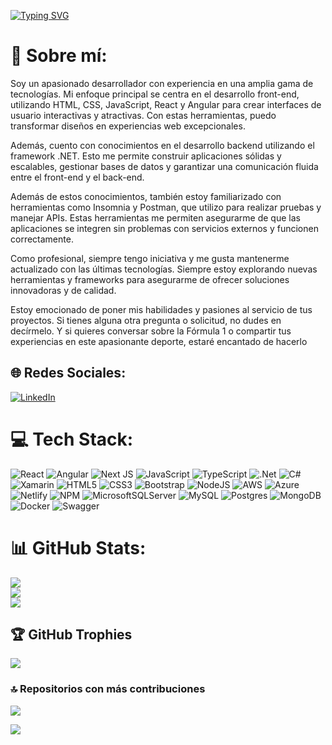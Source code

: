 [![Typing SVG](https://readme-typing-svg.demolab.com?font=Fira+Code&pause=1000&color=48A3C6&center=true&vCenter=true&multiline=true&repeat=false&width=450&height=100&lines=Mario+Canales+;Desarrollador+FullStack+)](https://git.io/typing-svg)

# 💫 Sobre mí:
Soy un apasionado desarrollador con experiencia en una amplia gama de tecnologías. Mi enfoque principal se centra en el desarrollo front-end, utilizando HTML, CSS, JavaScript, React y Angular para crear interfaces de usuario interactivas y atractivas. Con estas herramientas, puedo transformar diseños en experiencias web excepcionales.

Además, cuento con conocimientos en el desarrollo backend utilizando el framework .NET. Esto me permite construir aplicaciones sólidas y escalables, gestionar bases de datos y garantizar una comunicación fluida entre el front-end y el back-end.


Además de estos conocimientos, también estoy familiarizado con herramientas como Insomnia y Postman, que utilizo para realizar pruebas y manejar APIs. Estas herramientas me permiten asegurarme de que las aplicaciones se integren sin problemas con servicios externos y funcionen correctamente.

Como profesional, siempre tengo iniciativa y me gusta mantenerme actualizado con las últimas tecnologías. Siempre estoy explorando nuevas herramientas y frameworks para asegurarme de ofrecer soluciones innovadoras y de calidad.

Estoy emocionado de poner mis habilidades y pasiones al servicio de tus proyectos. Si tienes alguna otra pregunta o solicitud, no dudes en decírmelo. Y si quieres conversar sobre la Fórmula 1 o compartir tus experiencias en este apasionante deporte, estaré encantado de hacerlo

## 🌐 Redes Sociales:
[![LinkedIn](https://img.shields.io/badge/LinkedIn-%230077B5.svg?logo=linkedin&logoColor=white)](https://linkedin.com/in/https://www.linkedin.com/in/mariocanalessanchez/) 


# 💻 Tech Stack:
![React](https://img.shields.io/badge/react-%2320232a.svg?style=for-the-badge&logo=react&logoColor=%2361DAFB)
![Angular](https://img.shields.io/badge/angular-%23DD0031.svg?style=for-the-badge&logo=angular&logoColor=white) 
![Next JS](https://img.shields.io/badge/Next-black?style=for-the-badge&logo=next.js&logoColor=white)
![JavaScript](https://img.shields.io/badge/javascript-%23323330.svg?style=for-the-badge&logo=javascript&logoColor=%23F7DF1E) 
![TypeScript](https://img.shields.io/badge/typescript-%23007ACC.svg?style=for-the-badge&logo=typescript&logoColor=white) 
![.Net](https://img.shields.io/badge/.NET-5C2D91?style=for-the-badge&logo=.net&logoColor=white) 
![C#](https://img.shields.io/badge/c%23-%23239120.svg?style=for-the-badge&logo=c-sharp&logoColor=white) 
![Xamarin](https://img.shields.io/badge/Xamarin-3199DC?style=for-the-badge&logo=xamarin&logoColor=white)
![HTML5](https://img.shields.io/badge/html5-%23E34F26.svg?style=for-the-badge&logo=html5&logoColor=white) 
![CSS3](https://img.shields.io/badge/css3-%231572B6.svg?style=for-the-badge&logo=css3&logoColor=white) 
![Bootstrap](https://img.shields.io/badge/bootstrap-%23563D7C.svg?style=for-the-badge&logo=bootstrap&logoColor=white) 
![NodeJS](https://img.shields.io/badge/node.js-6DA55F?style=for-the-badge&logo=node.js&logoColor=white) 
![AWS](https://img.shields.io/badge/AWS-%23FF9900.svg?style=for-the-badge&logo=amazon-aws&logoColor=white)
![Azure](https://img.shields.io/badge/azure-%230072C6.svg?style=for-the-badge&logo=azure-devops&logoColor=white) 
![Netlify](https://img.shields.io/badge/netlify-%23000000.svg?style=for-the-badge&logo=netlify&logoColor=#00C7B7) 
![NPM](https://img.shields.io/badge/NPM-%23000000.svg?style=for-the-badge&logo=npm&logoColor=white) 
![MicrosoftSQLServer](https://img.shields.io/badge/Microsoft%20SQL%20Sever-CC2927?style=for-the-badge&logo=microsoft%20sql%20server&logoColor=white)
![MySQL](https://img.shields.io/badge/mysql-%2300f.svg?style=for-the-badge&logo=mysql&logoColor=white)
![Postgres](https://img.shields.io/badge/postgres-%23316192.svg?style=for-the-badge&logo=postgresql&logoColor=white) 
![MongoDB](https://img.shields.io/badge/MongoDB-%234ea94b.svg?style=for-the-badge&logo=mongodb&logoColor=white)
![Docker](https://img.shields.io/badge/docker-%230db7ed.svg?style=for-the-badge&logo=docker&logoColor=white)
![Swagger](https://img.shields.io/badge/-Swagger-%23Clojure?style=for-the-badge&logo=swagger&logoColor=white)


# 📊 GitHub Stats:
![](https://github-readme-stats.vercel.app/api?username=MariocSan&theme=tokyonight&hide_border=false&include_all_commits=true&count_private=true)<br/>
![](https://github-readme-streak-stats.herokuapp.com/?user=MariocSan&theme=tokyonight&hide_border=false)<br/>
![](https://github-readme-stats.vercel.app/api/top-langs/?username=MariocSan&theme=tokyonight&hide_border=false&include_all_commits=true&count_private=true&layout=compact)

## 🏆 GitHub Trophies
![](https://github-profile-trophy.vercel.app/?username=MariocSan&theme=tokyonight&no-frame=false&no-bg=false&margin-w=4)

### 🔝 Repositorios con más contribuciones
![](https://github-contributor-stats.vercel.app/api?username=MariocSan&limit=5&theme=tokyonight&combine_all_yearly_contributions=true)



[![](https://visitcount.itsvg.in/api?id=MariocSan&icon=7&color=6)](https://visitcount.itsvg.in)

<!-- Proudly created with GPRM ( https://gprm.itsvg.in ) -->

